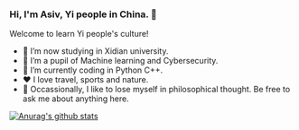 ### Hi, I'm Asiv, Yi people in China. 👋
Welcome to learn Yi people's culture!
- 🔭 I’m now studying in Xidian university.
- 🌱 I’m a pupil of Machine learning and Cybersecurity.
- 🤔 I’m currently coding in Python C++.
- ❤️ I love travel, sports and nature.
- 💬 Occassionally, I like to lose myself in philosophical thought. Be free to ask me about anything here.

[![Anurag's github stats](https://github-readme-stats.vercel.app/api?username=NiceAsiv)](https://github.com/NiceAsiv?tab=repositories)

